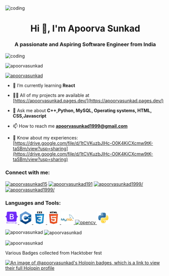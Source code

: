 
<img align="center" alt="coding" src="[https://www.canva.com/design/DAGPaRucI8I/njAKg0n5yCSLn42NJObJjg/edit?utm_content=DAGPaRucI8I&utm_campaign=designshare&utm_medium=link2&utm_source=sharebutton](https://www.canva.com/design/DAGPaRucI8I/GviMpx1hVh05wG0LxxQkFw/view?utm_content=DAGPaRucI8I&utm_campaign=designshare&utm_medium=link&utm_source=editor)" />
<h1 align="center">Hi 👋, I'm Apoorva Sunkad</h1>
<h3 align="center">A passionate and Aspiring Software Engineer from India</h3>
<img align="center" alt="coding" width="400" src="https://cdn.dribbble.com/users/4055494/screenshots/15215756/media/d2b66c4ca0192aa26d103448b3d1518b.gif"/>

<p align="left"> <img src="https://komarev.com/ghpvc/?username=apoorvasunkad&label=Profile%20views&color=0e75b6&style=flat" alt="apoorvasunkad" /> </p>

<p align="left"> <a href="https://github.com/ryo-ma/github-profile-trophy"><img src="https://github-profile-trophy.vercel.app/?username=apoorvasunkad" alt="apoorvasunkad" /></a> </p>

- 🌱 I’m currently learning **React**

- 👨‍💻 All of my projects are available at [https://apoorvasunkad.pages.dev/](https://apoorvasunkad.pages.dev/)

- 💬 Ask me about **C++,Python, MySQL, Operating systems, HTML, CSS,Javascript**

- 📫 How to reach me **apoorvasunkad1999@gmail.com**

- 📄 Know about my experiences: [https://drive.google.com/file/d/1tCVKuzbJlHc-O0K4KiCXcmw9tK-taSBm/view?usp=sharing](https://drive.google.com/file/d/1tCVKuzbJlHc-O0K4KiCXcmw9tK-taSBm/view?usp=sharing)

<h3 align="left">Connect with me:</h3>
<p align="left">
<a href="https://linkedin.com/in/apoorvasunkad15" target="blank"><img align="center" src="https://raw.githubusercontent.com/rahuldkjain/github-profile-readme-generator/master/src/images/icons/Social/linked-in-alt.svg" alt="apoorvasunkad15" height="30" width="40" /></a>
<a href="https://www.hackerrank.com/apoorvasunkad191" target="blank"><img align="center" src="https://raw.githubusercontent.com/rahuldkjain/github-profile-readme-generator/master/src/images/icons/Social/hackerrank.svg" alt="apoorvasunkad191" height="30" width="40" /></a>
<a href="https://www.leetcode.com/apoorvasunkad1999/" target="blank"><img align="center" src="https://raw.githubusercontent.com/rahuldkjain/github-profile-readme-generator/master/src/images/icons/Social/leet-code.svg" alt="apoorvasunkad1999/" height="30" width="40" /></a>
<a href="https://auth.geeksforgeeks.org/user/apoorvasunkad1999/" target="blank"><img align="center" src="https://raw.githubusercontent.com/rahuldkjain/github-profile-readme-generator/master/src/images/icons/Social/geeks-for-geeks.svg" alt="apoorvasunkad1999/" height="30" width="40" /></a>
</p>

<h3 align="left">Languages and Tools:</h3>
<p align="left"> <a href="https://getbootstrap.com" target="_blank" rel="noreferrer"> <img src="https://raw.githubusercontent.com/devicons/devicon/master/icons/bootstrap/bootstrap-plain-wordmark.svg" alt="bootstrap" width="40" height="40"/> </a> <a href="https://www.w3schools.com/cpp/" target="_blank" rel="noreferrer"> <img src="https://raw.githubusercontent.com/devicons/devicon/master/icons/cplusplus/cplusplus-original.svg" alt="cplusplus" width="40" height="40"/> </a> <a href="https://www.w3schools.com/css/" target="_blank" rel="noreferrer"> <img src="https://raw.githubusercontent.com/devicons/devicon/master/icons/css3/css3-original-wordmark.svg" alt="css3" width="40" height="40"/> </a> <a href="https://www.w3.org/html/" target="_blank" rel="noreferrer"> <img src="https://raw.githubusercontent.com/devicons/devicon/master/icons/html5/html5-original-wordmark.svg" alt="html5" width="40" height="40"/> </a> <a href="https://www.mysql.com/" target="_blank" rel="noreferrer"> <img src="https://raw.githubusercontent.com/devicons/devicon/master/icons/mysql/mysql-original-wordmark.svg" alt="mysql" width="40" height="40"/> </a> <a href="https://opencv.org/" target="_blank" rel="noreferrer"> <img src="https://www.vectorlogo.zone/logos/opencv/opencv-icon.svg" alt="opencv" width="40" height="40"/> </a> <a href="https://www.python.org" target="_blank" rel="noreferrer"> <img src="https://raw.githubusercontent.com/devicons/devicon/master/icons/python/python-original.svg" alt="python" width="40" height="40"/> </a> </p>

<p><img align="left" src="https://github-readme-stats.vercel.app/api/top-langs?username=apoorvasunkad&show_icons=true&locale=en&layout=compact" alt="apoorvasunkad" /></p>

<p>&nbsp;<img align="center" src="https://github-readme-stats.vercel.app/api?username=apoorvasunkad&show_icons=true&locale=en" alt="apoorvasunkad" /></p>

<p><img align="center" src="https://github-readme-streak-stats.herokuapp.com/?user=apoorvasunkad&" alt="apoorvasunkad" /></p>

<p>Various Badges collected from Hacktober fest</p>


[![An image of @apoorvasunkad's Holopin badges, which is a link to view their full Holopin profile](https://holopin.me/apoorvasunkad)](https://holopin.io/@apoorvasunkad)
